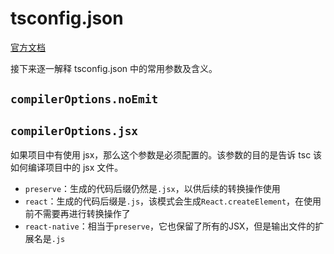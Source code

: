 # tsconfig.json

[官方文档](https://www.tslang.cn/docs/handbook/tsconfig-json.html)

接下来逐一解释 tsconfig.json 中的常用参数及含义。

## `compilerOptions.noEmit`

## `compilerOptions.jsx`
如果项目中有使用 jsx，那么这个参数是必须配置的。该参数的目的是告诉 tsc 该如何编译项目中的 jsx 文件。
- `preserve`：生成的代码后缀仍然是`.jsx`，以供后续的转换操作使用
- `react`：生成的代码后缀是`.js`，该模式会生成`React.createElement`，在使用前不需要再进行转换操作了
- `react-native`：相当于`preserve`，它也保留了所有的JSX，但是输出文件的扩展名是`.js`


